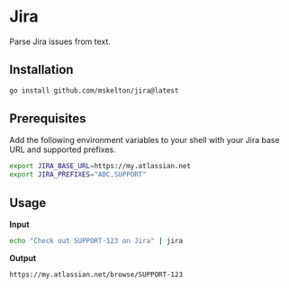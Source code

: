 # Jira

Parse Jira issues from text.

## Installation

```bash
go install github.com/mskelton/jira@latest
```

## Prerequisites

Add the following environment variables to your shell with your Jira base URL
and supported prefixes.

```bash
export JIRA_BASE_URL=https://my.atlassian.net
export JIRA_PREFIXES="ABC,SUPPORT"
```

## Usage

**Input**

```bash
echo "Check out SUPPORT-123 on Jira" | jira
```

**Output**

```
https://my.atlassian.net/browse/SUPPORT-123
```
